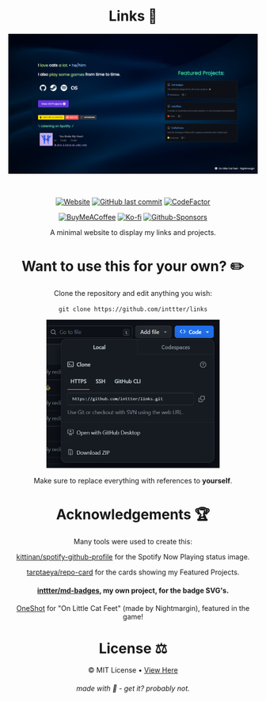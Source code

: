<div align="center">

# Links 🔗


![Preivew](/assets/preview/preview.png)

<br>

[![Website](https://img.shields.io/website-up-down-green-red/http/inttter.github.io/links.svg)](https://inttter.github.io/links)
[![GitHub last commit](https://img.shields.io/github/last-commit/inttter/links.svg)](https://github.com/inttter/links)
[![CodeFactor](https://www.codefactor.io/repository/github/inttter/portfolio/badge)](https://www.codefactor.io/repository/github/inttter/portfolio)

[![BuyMeACoffee](https://img.shields.io/badge/Buy%20Me%20a%20Coffee-ffdd00?logo=buy-me-a-coffee&logoColor=black)](https://buymeacoffee.com/intter)
[![Ko-fi](https://img.shields.io/badge/Ko--fi-FF5E5B?logo=ko-fi&logoColor=white)](https://ko-fi.com/intter)
[![Github-Sponsors](https://img.shields.io/badge/Sponsor-30363D?logo=GitHub-Sponsors&logoColor=#EA4AAA)]((https://github.com/sponsors/inttter))

A minimal website to display my links and projects.

# Want to use this for your own? ✏️

Clone the repository and edit anything you wish:

`git clone https://github.com/inttter/links`

<img src="assets/preview/how-to-clone.png" alt="howtoclone" width="350px" height="300px" />

Make sure to replace everything with references to **yourself**.

# Acknowledgements 🏆

Many tools were used to create this: 

[kittinan/spotify-github-profile](https://github.com/kittinan/spotify-github-profile) for the Spotify Now Playing status image.

[tarptaeya/repo-card](https://github.com/tarptaeya/repo-card) for the cards showing my Featured Projects.

#### [inttter/md-badges](https://github.com/inttter/md-badges), **my own project**, for the badge SVG's.

[OneShot](https://store.steampowered.com/app/420530/OneShot/) for "On Little Cat Feet" (made by Nightmargin), featured in the game!

# License ⚖️

©️ MIT License • [View Here](LICENSE)

###### made with 🥞 - get it? probably not.
